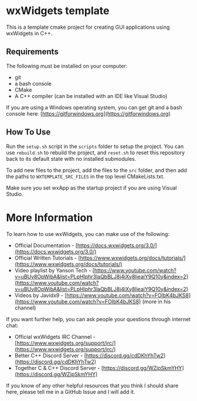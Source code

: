 # wxWidgets template

This is a template cmake project for creating GUI applications using wxWidgets in C++.

## Requirements

The following must be installed on your computer:
 * git
 * a bash console 
 * CMake
 * A C++ compiler (can be installed with an IDE like Visual Studio)
 
If you are using a Windows operating system, you can get git and a bash console here: [https://gitforwindows.org](https://gitforwindows.org)

## How To Use

Run the `setup.sh` script in the `scripts` folder to setup the project. You can use `rebuild.sh` to rebuild the project, and `reset.sh` to reset this repository back to its default state with no installed submodules.

To add new files to the project, add the files to the `src` folder, and then add the paths to `WXTEMPLATE_SRC_FILES` in the top level CMakeLists.txt.

Make sure you set wxApp as the startup project if you are using Visual Studio.

# More Information

To learn how to use wxWidgets, you can make use of the following:

 * Official Documentation - [https://docs.wxwidgets.org/3.0/](https://docs.wxwidgets.org/3.0/)
 * Official Written Tutorials - [https://www.wxwidgets.org/docs/tutorials/](https://www.wxwidgets.org/docs/tutorials/)
 * Video playlist by Yanson Tech - [https://www.youtube.com/watch?v=uBUv8OpWibA&list=PLpHIphr3laQbBLJ8j4iXy8lieaiY9Q10y&index=2](https://www.youtube.com/watch?v=uBUv8OpWibA&list=PLpHIphr3laQbBLJ8j4iXy8lieaiY9Q10y&index=2)
 * Videos by Javidx9 - [https://www.youtube.com/watch?v=FOIbK4bJKS8](https://www.youtube.com/watch?v=FOIbK4bJKS8) (more in his channel)
 
If you want further help, you can ask people your questions through internet chat:

 * Official wxWidgets IRC Channel - [https://www.wxwidgets.org/support/irc/](https://www.wxwidgets.org/support/irc/)
 * Better C++ Discord Server - [https://discord.gg/cdDKhYhTw2](https://discord.gg/cdDKhYhTw2)
 * Together C & C++ Discord Server - [https://discord.gg/WZjpSkmYHY](https://discord.gg/WZjpSkmYHY) 
 
 
If you know of any other helpful resources that you think I should share here, please tell me in a GitHub Issue and I will add it.
